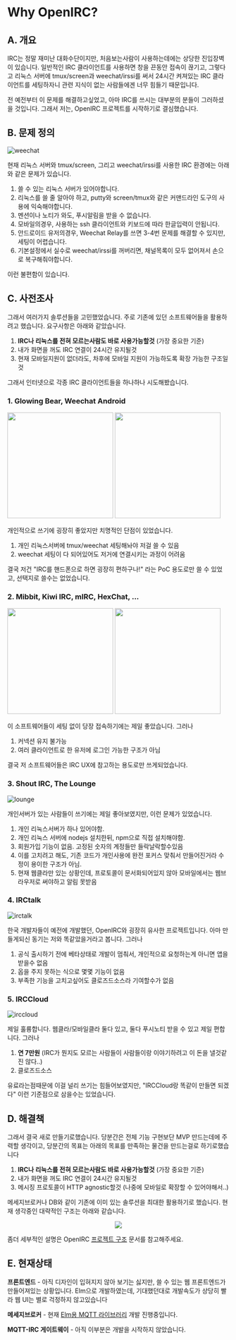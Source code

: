 Why OpenIRC?
========

## A. 개요
IRC는 정말 재미난 대화수단이지만, 처음보는사람이 사용하는데에는 상당한 진입장벽이 있습니다. 일반적인 IRC 클라이언트를 사용하면 창을 끈동안 접속이 끊기고, 그렇다고 리눅스 서버에 tmux/screen과 weechat/irssi를 써서 24시간 켜져있는 IRC 클라이언트를 세팅하자니 관련 지식이 없는 사람들에겐 너무 힘들기 때문입니다.

전 예전부터 이 문제를 해결하고싶었고, 아마 IRC를 쓰시는 대부분의 분들이 그러하셨을 것입니다. 그래서 저는, OpenIRC 프로젝트를 시작하기로 결심했습니다.

## B. 문제 정의
![weechat]

현재 리눅스 서버와 tmux/screen, 그리고 weechat/irssi를 사용한 IRC 환경에는 아래와 같은 문제가 있습니다.

1. 쓸 수 있는 리눅스 서버가 있어야합니다.
1. 리눅스를 쓸 줄 알아야 하고, putty와 screen/tmux와 같은 커맨드라인 도구의 사용에 익숙해야합니다.
1. 멘션이나 노티가 와도, 푸시알림을 받을 수 없습니다.
1. 모바일의경우, 사용하는 ssh 클라이언트와 키보드에 따라 한글입력이 안됩니다.
1. 안드로이드 유저의경우, Weechat Relay를 쓰면 3-4번 문제를 해결할 수 있지만, 세팅이 어렵습니다.
1. 기본설정에서 실수로 weechat/irssi를 꺼버리면, 채널목록이 모두 없어져서 손으로 복구해줘야합니다.

이런 불편함이 있습니다.

## C. 사전조사
그래서 여러가지 솔루션들을 고민했었습니다. 주로 기존에 있던 소프트웨어들을 활용하려고 했습니다. 요구사항은 아래와 같았습니다.

1. **IRC나 리눅스를 전혀 모르는사람도 바로 사용가능할것** (가장 중요한 기준)
2. 내가 화면을 꺼도 IRC 연결이 24시간 유지될것
3. 현재 모바일지원이 없더라도, 차후에 모바일 지원이 가능하도록 확장 가능한 구조일것

그래서 인터넷으로 각종 IRC 클라이언트들을 하나하나 시도해봤습니다.

### 1. Glowing Bear, Weechat Android
<img height=240 src="https://openirc.github.io/img/glowing-bear.png">
<img height=240 src="https://openirc.github.io/img/weechat-android.png">

개인적으로 쓰기에 굉장히 좋았지만 치명적인 단점이 있었습니다.

1. 개인 리눅스서버에 tmux/weechat 세팅해놔야 저걸 쓸 수 있음
2. weechat 세팅이 다 되어있어도 저거에 연결시키는 과정이 어려움

결국 저건 "IRC를 핸드폰으로 하면 굉장히 편하구나!" 라는 PoC 용도로만 쓸 수 있었고, 선택지로 쓸수는 없었습니다.

### 2. Mibbit, Kiwi IRC, mIRC, HexChat, ...
<img height=240 src="https://openirc.github.io/img/mibbit.png">
<img height=240 src="https://openirc.github.io/img/kiwi.png">

이 소프트웨어들이 세팅 없이 당장 접속하기에는 제일 좋았습니다. 그러나

1. 커넥션 유지 불가능
2. 여러 클라이언트로 한 유저에 로그인 가능한 구조가 아님

결국 저 소프트웨어들은 IRC UX에 참고하는 용도로만 쓰게되었습니다.

### 3. Shout IRC, The Lounge
![lounge]

개인서버가 있는 사람들이 쓰기에는 제일 좋아보였지만, 이런 문제가 있었습니다.

1. 개인 리눅스서버가 하나 있어야함.
2. 개인 리눅스 서버에 nodejs 설치한뒤, npm으로 직접 설치해야함.
3. 회원가입 기능이 없음. 고정된 숫자의 계정들만 들락날락할수있음
3. 이를 고치려고 해도, 기존 코드가 개인사용에 완전 포커스 맞춰서 만들어진거라 수정이 용이한 구조가 아님.
4. 현재 웹클라만 있는 상황인데, 프로토콜이 문서화되어있지 않아 모바일에서는 웹브라우저로 써야하고 알림 못받음

### 4. IRCtalk
![irctalk]

한국 개발자들이 예전에 개발했던, OpenIRC와 굉장히 유사한 프로젝트입니다. 아마 만들게되신 동기는 저와 똑같았을거라고 봅니다. 그러나

1. 공식 출시하기 전에 베타상태로 개발이 멈춰서, 개인적으로 요청하는게 아니면 앱을 받을수 없음
2. 옵을 주지 못하는 식으로 몇몇 기능이 없음
3. 부족한 기능을 고치고싶어도 클로즈드소스라 기여할수가 없음

### 5. IRCCloud
![irccloud]

제일 훌륭합니다. 웹클라/모바일클라 둘다 있고, 둘다 푸시노티 받을 수 있고 제일 편합니다. 그러나

1. **연 7만원** (IRC가 뭔지도 모르는 사람들이 사람들이랑 이야기하려고 이 돈을 낼것같진 않다..)
2. 클로즈드소스

유료라는점때문에 이걸 널리 쓰기는 힘들어보였지만, "IRCCloud랑 똑같이 만들면 되겠다" 이런 기준점으로 삼을수는 있었습니다.

## D. 해결책
그래서 결국 새로 만들기로했습니다. 당분간은 전체 기능 구현보단 MVP 만드는데에 주력할 생각이고, 당분간의 목표는 아래의 목표를 만족하는 물건을 만드는걸로 하기로했습니다

1. **IRC나 리눅스를 전혀 모르는사람도 바로 사용가능할것** (가장 중요한 기준)
2. 내가 화면을 꺼도 IRC 연결이 24시간 유지될것
3. 메시징 프로토콜이 HTTP agnostic할것 (나중에 모바일로 확장할 수 있어야해서..)

메세지브로커나 DB와 같이 기존에 이미 있는 솔루션을 최대한 활용하기로 했습니다. 현재 생각중인 대략적인 구조는 아래와 같습니다.

<p align=center><img src="https://openirc.github.io/img/openirc-bigpicture.png"></p>

좀더 세부적인 설명은 OpenIRC [프로젝트 구조][project-arch] 문서를 참고해주세요.

## E. 현재상태
**프론트엔드** - 아직 디자인이 입혀지지 않아 보기는 싫지만, 쓸 수 있는 웹
프론트엔드가 만들어져있는 상황입니다. Elm으로 개발하였는데, 기대했던대로
개발속도가 상당히 빨라 웹 UI는 별로 걱정하지 않고있습니다

**메세지브로커** - 현재 [Elm용 MQTT 라이브러리][elm-mqtt] 개발 진행중입니다.

**MQTT-IRC 게이트웨이** - 아직 이부분은 개발을 시작하지 않았습니다.

[weechat]:        https://openirc.github.io/img/weechat.png
[lounge]:         https://openirc.github.io/img/lounge.png
[irctalk]:        https://openirc.github.io/img/irctalk.png
[irccloud]:       https://openirc.github.io/img/irccloud.png
[project-arch]:   project-structure.md
[elm-mqtt]:       https://github.com/simnalamburt/elm-mqtt
